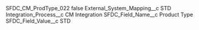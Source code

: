 <?xml version="1.0" encoding="UTF-8"?>
<CustomMetadata xmlns="http://soap.sforce.com/2006/04/metadata" xmlns:xsi="http://www.w3.org/2001/XMLSchema-instance" xmlns:xsd="http://www.w3.org/2001/XMLSchema">
    <label>SFDC_CM_ProdType_022</label>
    <protected>false</protected>
    <values>
        <field>External_System_Mapping__c</field>
        <value xsi:type="xsd:string">STD</value>
    </values>
    <values>
        <field>Integration_Process__c</field>
        <value xsi:type="xsd:string">CM Integration</value>
    </values>
    <values>
        <field>SFDC_Field_Name__c</field>
        <value xsi:type="xsd:string">Product Type</value>
    </values>
    <values>
        <field>SFDC_Field_Value__c</field>
        <value xsi:type="xsd:string">STD</value>
    </values>
</CustomMetadata>
